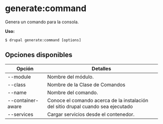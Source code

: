 # generate:command
Genera un comando para la consola.

**Uso:**
```
$ drupal generate:command [options]
```

## Opciones disponibles
Opción | Detalles
-------|-------------
--module | Nombre del módulo.
--class | Nombre de la Clase de Comandos
--name | Nombre del comando.
--container-aware | Conoce el comando acerca de la instalación del sitio drupal cuando sea ejecutado
--services | Cargar servicios desde el contenedor.
